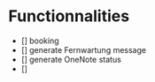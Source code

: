 # Functionnalities
- [] booking
- [] generate Fernwartung message
- [] generate OneNote status
- [] 